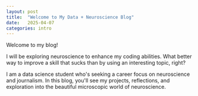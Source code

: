 ```yaml
---
layout: post
title:  "Welcome to My Data + Neuroscience Blog"
date:   2025-04-07
categories: intro
---
```


Welcome to my blog!

I will be exploring neuroscience to enhance my coding abilities. 
What better way to improve a skill that sucks than by using an interesting topic, right?

I am a data science student who's seeking a career focus on neuroscience and journalism.
In this blog, you'll see my projects, reflections, and exploration into the beautiful microscopic world of neuroscience.
